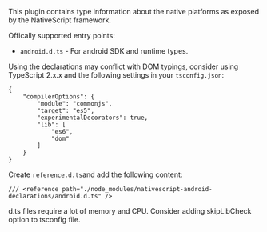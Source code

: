 This plugin contains type information about the native platforms as exposed by the NativeScript framework.

Offically supported entry points:
 - `android.d.ts` - For android SDK and runtime types.

Using the declarations may conflict with DOM typings,
consider using TypeScript 2.x.x and the following settings in your `tsconfig.json`:
```
{
    "compilerOptions": {
        "module": "commonjs",
        "target": "es5",
        "experimentalDecorators": true,
        "lib": [
            "es6",
            "dom"
        ]
    }
}
```

Create `reference.d.ts`and add the following content:
```
/// <reference path="./node_modules/nativescript-android-declarations/android.d.ts" />
```

d.ts files require a lot of memory and CPU. Consider adding skipLibCheck option to tsconfig file.

